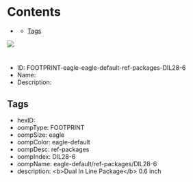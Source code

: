 



Contents
========

* [](#)
	* [Tags](#tags)
  
![][im]
# 

- ID: FOOTPRINT-eagle-eagle-default-ref-packages-DIL28-6
- Name: 
- Description: 

## Tags

- hexID: 
- oompType: FOOTPRINT
- oompSize: eagle
- oompColor: eagle-default
- oompDesc: ref-packages
- oompIndex: DIL28-6
- oompName: eagle-default/ref-packages/DIL28-6
- description: &lt;b&gt;Dual In Line Package&lt;/b&gt; 0.6 inch



[im]: image.png
